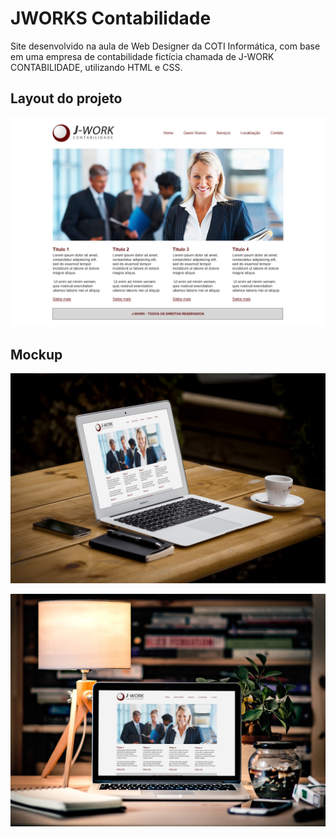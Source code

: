 # JWORKS Contabilidade
Site desenvolvido na aula de Web Designer da COTI Informática, com base em uma empresa de contabilidade fictícia chamada de J-WORK CONTABILIDADE, utilizando HTML e CSS.

## Layout do projeto
![Layout do site](https://github.com/arkanael/WebDesiginer-COTI/blob/master/projeto/Layout.jpg?raw=true )

## Mockup
![Mockup](https://github.com/arkanael/WebDesiginer-COTI/blob/master/projeto/Mockup1.jpg?raw=true)

![Mockup](https://github.com/arkanael/WebDesiginer-COTI/blob/master/projeto/Mockup2.jpg?raw=true)
